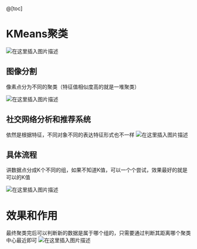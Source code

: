 @[toc]

# KMeans聚类

![在这里插入图片描述](https://i-blog.csdnimg.cn/direct/d7ba273d076c46ef92906d89509ea7d1.png)
## 图像分割
像素点分为不同的聚类（特征值相似度高的就是一堆聚类）

![在这里插入图片描述](https://i-blog.csdnimg.cn/direct/126c7da8072c4ac1b9c98abb24844be7.png)
## 社交网络分析和推荐系统
依然是根据特征，不同对象不同的表达特征形式也不一样
![在这里插入图片描述](https://i-blog.csdnimg.cn/direct/4d2d8b70f8814985be39ff8aaf5a0817.png)
## 具体流程
讲数据点分成K个不同的组，如果不知道K值，可以一个个尝试，效果最好的就是可以的K值 

![在这里插入图片描述](https://i-blog.csdnimg.cn/direct/b595454775ef44199f5bc15bd3c35159.png)
# 效果和作用
最终聚类完后可以判断新的数据是属于哪个组的，只需要通过判断其距离哪个聚类中心最近即可
![在这里插入图片描述](https://i-blog.csdnimg.cn/direct/0c8df8da2e7f4d68abb1197c100b2775.png)

